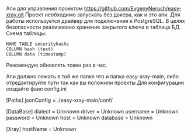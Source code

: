 Апи для управления проектом https://github.com/EvgenyNerush/easy-xray.git
Проект необходимо запускать без докера, как и это апи.
Для работы используется драйвер для подключения к PostgreSQL. В целях безопасности реализовано хранение закрытого ключа в таблице БД.
Схема таблицы:
```
NAME TABLE securityhashs
COLUMN hash (text)
COLUMN data (timestamp)
```
Рекомендую обновлять токен раз в час.

Апи должно лежать в той же папке что и папка easy-xray-main, либо отредактируйте пути так как вы положили проекты
Для конфигурации создайте фаил config.ini

[Paths]
jsonConfig = ./easy-xray-main/conf/

[DataBase]
dialect = Unknown
driver = Unknown
username = Unknown
password = Unknown
host = Unknown
database = Unknown

[Xray]
hostName = Unknown
